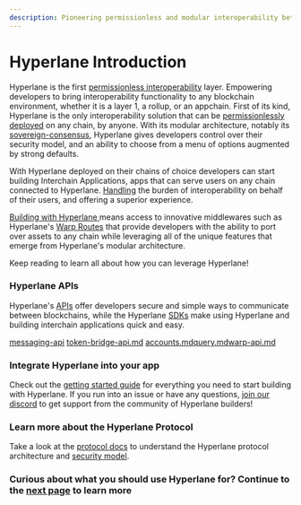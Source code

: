 ```yaml
---
description: Pioneering permissionless and modular interoperability between blockchains
---
```


# Hyperlane Introduction

Hyperlane is the first [permissionless interoperability](deploy/permissionless-interoperability.md) layer. Empowering developers to bring interoperability functionality to any blockchain environment, whether it is a layer 1, a rollup, or an appchain. First of its kind, Hyperlane is the only interoperability solution that can be [permissionlessly deployed](deploy/deploy-hyperlane/) on any chain, by anyone. With its modular architecture, notably its [sovereign-consensus](protocol/sovereign-consensus/ "mention"), Hyperlane gives developers control over their security model, and an ability to choose from a menu of options augmented by strong defaults.

With Hyperlane deployed on their chains of choice developers can start building Interchain Applications, apps that can serve users on any chain connected to Hyperlane. [Handling](apis/messaging-api/receive.md) the burden of interoperability on behalf of their users, and offering a superior experience.

[Building with Hyperlane ](build-with-hyperlane/quickstarts/)means access to innovative middlewares such as Hyperlane's [Warp Routes](apis/warp-api.md) that provide developers with the ability to port over assets to any chain while leveraging all of the unique features that emerge from Hyperlane's modular architecture.

Keep reading to learn all about how you can leverage Hyperlane!

### **Hyperlane APIs**

Hyperlane's [APIs](./#hyperlane-apis) offer developers secure and simple ways to communicate between blockchains, while the Hyperlane [SDKs](broken-reference) make using Hyperlane and building interchain applications quick and easy.

[messaging-api](apis/messaging-api/ "mention") [token-bridge-api.md](apis/token-bridge-api.md "mention") [accounts.md](apis/accounts.md "mention")[query.md](apis/query.md "mention")[warp-api.md](apis/warp-api.md "mention")

### Integrate Hyperlane into your app

Check out the [getting started guide](introduction/getting-started.md) for everything you need to start building with Hyperlane. If you run into an issue or have any questions, [join our discord](https://discord.gg/hyperlane) to get support from the community of Hyperlane builders!

### Learn more about the Hyperlane Protocol

Take a look at the [protocol docs](protocol/permissionless-interoperability.md) to understand the Hyperlane protocol architecture and [security model](protocol/sovereign-consensus/).

### Curious about what you should use Hyperlane for? Continue to the [next page](introduction/why-hyperlane/) to learn more
